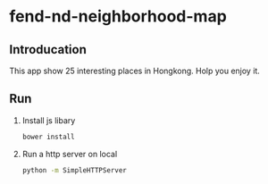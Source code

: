 # fend-nd-neighborhood-map

## Introducation

This app show 25 interesting places in Hongkong. Holp you enjoy it.

## Run

1. Install js libary

    ```bash
    bower install
    ```

2. Run a http server on local

    ```bash
    python -m SimpleHTTPServer
    ```